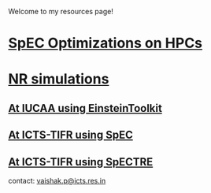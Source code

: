 
Welcome to my resources page!


# [SpEC Optimizations on HPCs](optimizations.md)

# [NR simulations](EccentricAlignedPrecessing.md)

## [At IUCAA using EinsteinToolkit](IUCAA_sims.md)
## [At ICTS-TIFR using SpEC](EccentricAlignedPrecessing.md)
## [At ICTS-TIFR using SpECTRE](SpECTRE_sims_ICTS.md)


contact: vaishak.p@icts.res.in
